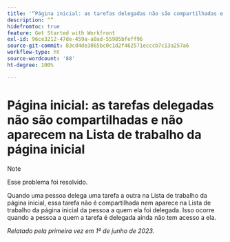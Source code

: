 ```yaml
---
title: '“Página inicial: as tarefas delegadas não são compartilhadas e não aparecem na Lista de trabalho da página inicial”'
description: “”
hidefromtoc: true
feature: Get Started with Workfront
exl-id: 96ce3212-47de-459a-a0ad-55985bfeff96
source-git-commit: 83cd4de3865bc0c1d2f462571ecccb7c13a257a6
workflow-type: ht
source-wordcount: '88'
ht-degree: 100%

---
```


# Página inicial: as tarefas delegadas não são compartilhadas e não aparecem na Lista de trabalho da página inicial

>[!NOTE]
>
>Esse problema foi resolvido.

Quando uma pessoa delega uma tarefa a outra na Lista de trabalho da página inicial, essa tarefa não é compartilhada nem aparece na Lista de trabalho da página inicial da pessoa a quem ela foi delegada. Isso ocorre quando a pessoa a quem a tarefa é delegada ainda não tem acesso a ela.

_Relatado pela primeira vez em 1º de junho de 2023._
